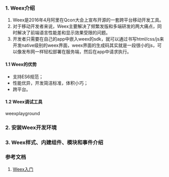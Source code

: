 ### 1. Weex介绍
1. Weex是2016年4月阿里在Qcon大会上宣布开源的一套跨平台移动开发工具。
2. 对于移动开发者来说，Weex主要解决了频繁发版和多端研发的两大痛点，同时解决了前端语言性能差和显示效果受限的问题。
3. 开发者只需要在自己的app中嵌入weex的sdk，就可以通过书写html/css/js来开发native级别的weex界面，weex界面的生成码其实就是一段很小的js，可以像发布网一样轻松部署在服务端，然后在app中请求执行。

#### 1.1 Weex的优势
* 支持ES6规范；
* 性能优异，开发简洁标准，体积小巧；
* 跨平台。

#### 1.2 Weex调试工具
weexplayground
### 2. 安装Weex开发环境
### 3. Weex样式、内建组件、模块和事件介绍
### 参考文档
1. [Weex入门](https://www.imooc.com/learn/948)
